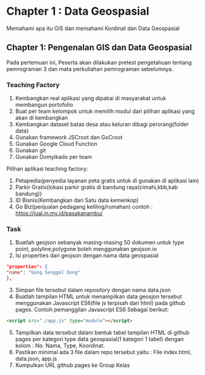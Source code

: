 # Chapter 1 : Data Geospasial

Memahami apa itu GIS dan memahami Kordinat dan Data Geospasial

## Chapter 1: Pengenalan GIS dan Data Geospasial

Pada pertemuan ini, Peserta akan dilakukan pretest pengetahuan tentang pemrograman 3 dan mata perkuliahan pemrograman sebelumnya.

### Teaching Factory
1. Kembangkan real aplikasi yang dipakai di masyarakat untuk membangun portofolio
2. Buat per team kelompok untuk memilih modul dari pilihan aplikasi yang akan di kembangkan
3. Kembangkan dataset batas desa atau keluran dibagi perorang(folder data)
4. Gunakan framework JSCroot dan GoCroot
5. Gunakan Google Cloud Function
6. Gunakan git
7. Gunakan Domyikado per team

Pilihan aplikasi teaching factory:
1. Petapedia(penyedia layanan peta gratis untuk di gunakan di aplikasi lain)
2. Parkir Gratis(lokasi parkir gratis di bandung raya(cimahi,kbb,kab bandung))
3. ID Bisnis(Kembangkan dari Satu data kemenkop)
4. Go Biz(penjualan pedagang keliling/rumahan) contoh : https://jual.in.my.id/pasakanambu/

### Task
1. Buatlah geojson sebanyak masing-masing 50 dokumen untuk type point, polyline,polygone boleh menggunakan geojson.io
2. Isi properties dari geojson dengan nama data geospasial
  ```json
  "properties": {
  "name": "Gang Senggol Dong"
  },
  ```
3. Simpan file tersebut dalam repository dengan nama data.json
4. Buatlah tampilan HTML untuk menampilkan data geosjon tersebut menggunakan Javascript ES6(file js terpisah dari html) pada github pages. Contoh pemanggilan Javascript ES6 Sebagai berikut:
  ```html
  <script src="./app.js" type="module"></script>
  ```
5. Tampilkan data tersebut dalam bentuk tabel tampilan HTML di github pages per kategori type data geospasial(1 kategori 1 tabel) dengan kolom : No. Nama, Type, Koordinat.
6. Pastikan minimal ada 3 file dalam repo tersebut yaitu : File index.html, data.json, app.js
7. Kumpulkan URL github pages ke Group Kelas
